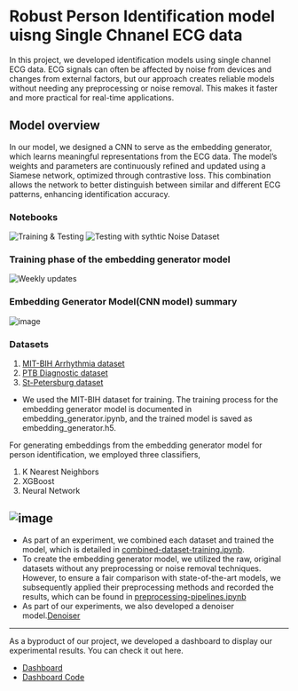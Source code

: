 # Robust Person Identification model uisng Single Chnanel ECG data

In this project, we developed identification models using single channel ECG data. ECG signals can often be affected by noise from devices and changes from external factors, but our approach creates reliable models without needing any preprocessing or noise removal. This makes it faster and more practical for real-time applications.

##  Model overview

In our model, we designed a CNN to serve as the embedding generator, which learns meaningful representations from the ECG data. The model’s weights and parameters are continuously refined and updated using a Siamese network, optimized through contrastive loss. This combination allows the network to better distinguish between similar and different ECG patterns, enhancing identification accuracy.



### Notebooks

![Training & Testing ](https://github.com/RanaweeraHK/Identification-model-using-ECG-data/blob/main/Embedding_Generator_v20)
![Testing with sythtic Noise Dataset ](https://github.com/RanaweeraHK/Identification-model-using-ECG-data/blob/main/Testing%20synthetically%20Distorted%20dataset.ipynb)




### Training phase of the embedding generator model
![Weekly updates](https://github.com/user-attachments/assets/5f13622c-2c71-4f9e-ad86-f6407f0383db)

### Embedding Generator Model(CNN model) summary
![image](https://github.com/user-attachments/assets/7382e99c-712e-499c-80d5-82d12c845045)

### Datasets
1. [MIT-BIH Arrhythmia dataset](https://physionet.org/content/mitdb/1.0.0/)
2. [PTB Diagnostic dataset](https://physionet.org/content/ptbdb/1.0.0/)
3. [St-Petersburg dataset](https://physionet.org/content/incartdb/1.0.0/)

* We used the MIT-BIH dataset for training. The training process for the embedding generator model is documented in embedding_generator.ipynb, and the trained model is saved as embedding_generator.h5.


For generating embeddings from the embedding generator model for person identification, we employed three classifiers,
1) K Nearest Neighbors
2) XGBoost
3) Neural Network
   
![image](https://github.com/user-attachments/assets/5bf9dc96-6880-4a9a-b7b2-e4540a1c247d)
---
   
* As part of an experiment, we combined each dataset and trained the model, which is detailed in [combined-dataset-training.ipynb](combined-dataset-training.ipynb).
* To create the embedding generator model, we utilized the raw, original datasets without any preprocessing or noise removal techniques. However, to ensure a fair comparison with state-of-the-art models, we subsequently applied their preprocessing methods and recorded the results, which can be found in [preprocessing-pipelines.ipynb](preprocessing-pipelines.ipynb)
* As part of our experiments, we also developed a denoiser model.[Denoiser](Denoising_CNN_based_autoencoders)

---
As a byproduct of our project, we developed a dashboard to display our experimental results. You can check it out here.
- [Dashboard](https://github.com/ParameswaranSajeenthiran/ECGAnalysisDashbaord)
- [Dashboard Code](https://github.com/ParameswaranSajeenthiran/ECGAnalysisDashbaord)
